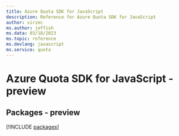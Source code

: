```yaml
---
title: Azure Quota SDK for JavaScript
description: Reference for Azure Quota SDK for JavaScript
author: xirzec
ms.author: jeffish
ms.data: 03/18/2023
ms.topic: reference
ms.devlang: javascript
ms.service: quota
---
```

# Azure Quota SDK for JavaScript - preview
## Packages - preview
[!INCLUDE [packages](quota-index.md)]